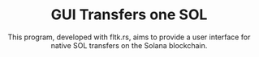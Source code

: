 <div align="center">
  <h1>GUI Transfers one SOL</h1>

  This program, developed with fltk.rs, aims to provide a user interface for native SOL transfers on the Solana blockchain.
</div>
